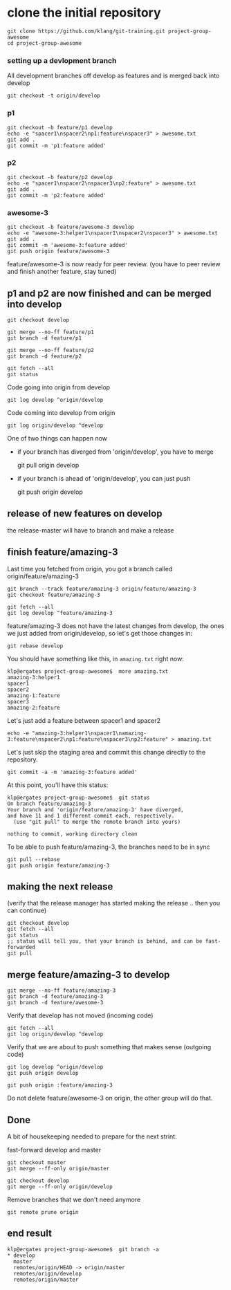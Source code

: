 # clone the initial repository

    git clone https://github.com/klang/git-training.git project-group-awesome
    cd project-group-awesome

### setting up a devlopment branch

All development branches off develop as features and is merged back into develop

    git checkout -t origin/develop

### p1 

    git checkout -b feature/p1 develop
    echo -e "spacer1\nspacer2\np1:feature\nspacer3" > awesome.txt
    git add .
    git commit -m 'p1:feature added'

### p2

    git checkout -b feature/p2 develop
    echo -e "spacer1\nspacer2\nspacer3\np2:feature" > awesome.txt
    git add .
    git commit -m 'p2:feature added'

### awesome-3

    git checkout -b feature/awesome-3 develop
    echo -e "awesome-3:helper1\nspacer1\nspacer2\nspacer3" > awesome.txt
    git add .
    git commit -m 'awesome-3:feature added'
    git push origin feature/awesome-3


feature/awesome-3 is now ready for peer review. (you have to peer review and finish another feature, stay tuned)

## p1 and p2 are now finished and can be merged into develop

    git checkout develop

    git merge --no-ff feature/p1
    git branch -d feature/p1
    
    git merge --no-ff feature/p2
    git branch -d feature/p2

    git fetch --all
    git status

Code going into origin from develop

    git log develop ^origin/develop

Code coming into develop from origin

    git log origin/develop ^develop

One of two things can happen now

 - if your branch has diverged from 'origin/develop', you have to merge

    git pull origin develop

 - if your branch is ahead of 'origin/develop', you can just push

    git push origin develop

## release of new features on  develop

the release-master will have to branch and make a release

## finish feature/amazing-3

Last time you fetched from origin, you got a branch called origin/feature/amazing-3

    git branch --track feature/amazing-3 origin/feature/amazing-3
    git checkout feature/amazing-3

    git fetch --all
    git log develop ^feature/amazing-3

feature/amazing-3 does not have the latest changes from develop, the ones we just added from origin/develop, so let's get those changes in:

    git rebase develop

You should have something like this, in `amazing.txt` right now:

    klp@ergates project-group-awesome$  more amazing.txt
    amazing-3:helper1
    spacer1
    spacer2
    amazing-1:feature
    spacer3
    amazing-2:feature

Let's just add a feature between spacer1 and spacer2

    echo -e "amazing-3:helper1\nspacer1\namazing-3:feature\nspacer2\np1:feature\nspacer3\np2:feature" > amazing.txt

Let's just skip the staging area and commit this change directly to the repository.

    git commit -a -m 'amazing-3:feature added'

At this point, you'll have this status:

    klp@ergates project-group-awesome$  git status
    On branch feature/amazing-3
    Your branch and 'origin/feature/amazing-3' have diverged,
    and have 11 and 1 different commit each, respectively.
      (use "git pull" to merge the remote branch into yours)
    
    nothing to commit, working directory clean

To be able to push feature/amazing-3, the branches need to be in sync

    git pull --rebase
    git push origin feature/amazing-3

## making the next release

(verify that the release manager has started making the release .. then you can continue)

    git checkout develop
    git fetch --all
    git status
    ;; status will tell you, that your branch is behind, and can be fast-forwarded
    git pull

## merge feature/amazing-3 to develop

    git merge --no-ff feature/amazing-3
    git branch -d feature/amazing-3
    git branch -d feature/awesome-3

Verify that develop has not moved (incoming code)

    git fetch --all
    git log origin/develop ^develop

Verify that we are about to push something that makes sense (outgoing code)

    git log develop ^origin/develop
    git push origin develop

    git push origin :feature/amazing-3

Do not delete feature/awesome-3 on origin, the other group will do that.

## Done 

A bit of housekeeping needed to prepare for the next strint.

fast-forward develop and master

    git checkout master
    git merge --ff-only origin/master
    
    git checkout develop
    git merge --ff-only origin/develop

Remove branches that we don't need anymore

    git remote prune origin
    
## end result 

    klp@ergates project-group-awesome$  git branch -a
    * develop
      master
      remotes/origin/HEAD -> origin/master
      remotes/origin/develop
      remotes/origin/master